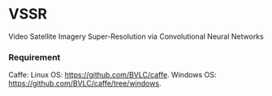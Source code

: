 # VSSR
Video Satellite Imagery Super-Resolution via Convolutional Neural Networks
### Requirement
Caffe: Linux OS: https://github.com/BVLC/caffe. Windows OS: https://github.com/BVLC/caffe/tree/windows.
